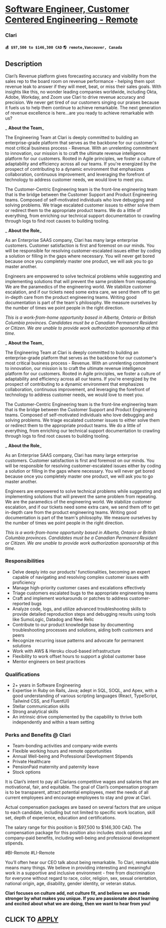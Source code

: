 # [Software Engineer, Customer Centered Engineering - Remote](https://www.remotewlb.com/apply/software-engineer-customer-centered-engineering-remote-103067)  
### Clari  
#### `💰 $97,500 to $146,300 CAD` `🌎 remote,Vancouver, Canada`  

## Description

Clari’s Revenue platform gives forecasting accuracy and visibility from the sales rep to the board room on revenue performance - helping them spot revenue leak to answer if they will meet, beat, or miss their sales goals. With insights like this, no wonder leading companies worldwide, including Okta, Adobe, Workday, and Zoom use Clari to drive revenue accuracy and precision. We never get tired of our customers singing our praises because it fuels us to help them continue to achieve remarkable. The next generation of revenue excellence is here…are you ready to achieve remarkable with us?

  

 _ **About the Team**_

The Engineering Team at Clari is deeply committed to building an enterprise-grade platform that serves as the backbone for our customer's most critical business process - Revenue. With an unrelenting commitment to innovation, our mission is to craft the ultimate revenue intelligence platform for our customers. Rooted in Agile principles, we foster a culture of adaptability and efficiency across all our teams. If you're energized by the prospect of contributing to a dynamic environment that emphasizes collaboration, continuous improvement, and leveraging the forefront of technology to address customer needs, we would love to meet you.

  

The Customer-Centric Engineering team is the front-line engineering team that is the bridge between the Customer Support and Product Engineering teams. Composed of self-motivated individuals who love debugging and solving problems. We triage escalated customer issues to either solve them or redirect them to the appropriate product teams. We do a little of everything, from enriching our technical support documentation to crawling through logs to find root causes to building tooling.

  

 _ **About the Role**_

As an Enterprise SAAS company, Clari has many large enterprise customers. Customer satisfaction is first and foremost on our minds. You will be responsible for resolving customer-escalated issues either by coding a solution or filling in the gaps where necessary. You will never get bored because once you completely master one product, we will ask you to go master another.

  

Engineers are empowered to solve technical problems while suggesting and implementing solutions that will prevent the same problem from repeating. We are the paramedics of the engineering world. We stabilize customer escalation, and if our tickets need some extra care, we send them off to get in-depth care from the product engineering teams. Writing good documentation is part of the team's philosophy. We measure ourselves by the number of times we point people in the right direction.

  

 _This is a work-from-home opportunity based in Alberta, Ontario or British Columbia provinces. Candidates must be a Canadian Permanent Resident or Citizen. We are unable to provide work authorization sponsorship at this time._

  

 _ **About the Team**_

The Engineering Team at Clari is deeply committed to building an enterprise-grade platform that serves as the backbone for our customer's most critical business process - Revenue. With an unrelenting commitment to innovation, our mission is to craft the ultimate revenue intelligence platform for our customers. Rooted in Agile principles, we foster a culture of adaptability and efficiency across all our teams. If you're energized by the prospect of contributing to a dynamic environment that emphasizes collaboration, continuous improvement, and leveraging the forefront of technology to address customer needs, we would love to meet you.

  

The Customer-Centric Engineering team is the front-line engineering team that is the bridge between the Customer Support and Product Engineering teams. Composed of self-motivated individuals who love debugging and solving problems. We triage escalated customer issues to either solve them or redirect them to the appropriate product teams. We do a little of everything, from enriching our technical support documentation to crawling through logs to find root causes to building tooling.

  

 _ **About the Role**_

As an Enterprise SAAS company, Clari has many large enterprise customers. Customer satisfaction is first and foremost on our minds. You will be responsible for resolving customer-escalated issues either by coding a solution or filling in the gaps where necessary. You will never get bored because once you completely master one product, we will ask you to go master another.

  

Engineers are empowered to solve technical problems while suggesting and implementing solutions that will prevent the same problem from repeating. We are the paramedics of the engineering world. We stabilize customer escalation, and if our tickets need some extra care, we send them off to get in-depth care from the product engineering teams. Writing good documentation is part of the team's philosophy. We measure ourselves by the number of times we point people in the right direction.

  

 _This is a work-from-home opportunity based in Alberta, Ontario or British Columbia provinces. Candidates must be a Canadian Permanent Resident or Citizen. We are unable to provide work authorization sponsorship at this time._

  

### Responsibilities

* Delve deeply into our products' functionalities, becoming an expert capable of navigating and resolving complex customer issues with proficiency
* Manage high-priority customer cases and escalations effectively
* Triage customers escalated bugs to the appropriate engineering teams
* Craft and implement workarounds or patches to address customer-reported bugs
* Analyze code, logs, and utilize advanced troubleshooting skills to provide detailed reproduction steps and debugging results using tools like SumoLogic, Datadog and New Relic
* Contribute to our product knowledge base by documenting troubleshooting processes and solutions, aiding both customers and peers
* Recognize recurring issue patterns and advocate for permanent solutions
* Work with AWS & Heroku cloud-based infrastructure
* Flexibility to work offset hours to support a global customer base
* Mentor engineers on best practices

  

### Qualifications

* 2+ years in Software Engineering
* Expertise in Ruby on Rails, Java; adept in SQL, SOQL, and Apex, with a good understanding of various scripting languages (React, TypeScript, Tailwind CSS, and FluentUI)
* Stellar communication skills
* Strong analytical skills
* An intrinsic drive complemented by the capability to thrive both independently and within a team setting

  

### Perks and Benefits @ Clari

* Team-bonding activities and company-wide events
* Flexible working hours and remote opportunities
* Annual Well-being and Professional Development Stipends
* Private Healthcare
* PensionPaid maternity and paternity leave
* Stock options

  

It is Clari’s intent to pay all Clarians competitive wages and salaries that are motivational, fair, and equitable. The goal of Clari’s compensation program is to be transparent, attract potential employees, meet the needs of all current employees and encourage employees to stay and grow at Clari.

  

Actual compensation packages are based on several factors that are unique to each candidate, including but not limited to specific work location, skill set, depth of experience, education and certifications.

  

The salary range for this position is $97,500 to $146,300 CAD. The compensation package for this position also includes stock options and company-paid benefits, including well-being and professional development stipends.

  

#BI-Remote #LI-Remote

  

You’ll often hear our CEO talk about being remarkable. To Clari, remarkable means many things. We believe in providing interesting and meaningful work in a supportive and inclusive environment - free from discrimination for everyone without regard to race, color, religion, sex, sexual orientation, national origin, age, disability, gender identity, or veteran status.

  

**Clari focuses on culture add, not culture fit, and believe we are made stronger by what makes you unique. If you are passionate about learning and excited about what we are doing, then we want to hear from you!**

  
## CLICK TO [APPLY](https://www.remotewlb.com/apply/software-engineer-customer-centered-engineering-remote-103067)

